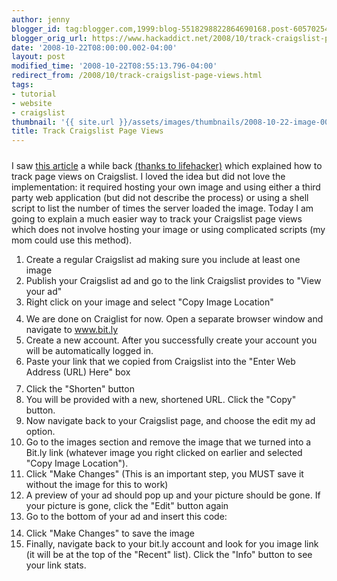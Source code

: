 ```yaml
---
author: jenny
blogger_id: tag:blogger.com,1999:blog-5518298822864690168.post-6057025414693724022
blogger_orig_url: https://www.hackaddict.net/2008/10/track-craigslist-page-views.html
date: '2008-10-22T08:00:00.002-04:00'
layout: post
modified_time: '2008-10-22T08:55:13.796-04:00'
redirect_from: /2008/10/track-craigslist-page-views.html
tags:
- tutorial
- website
- craigslist
thumbnail: '{{ site.url }}/assets/images/thumbnails/2008-10-22-image-0000.png'
title: Track Craigslist Page Views
---
```


<a onblur="try {parent.deselectBloggerImageGracefully();} catch(e) {}" href="http://2.bp.blogspot.com/_Gj3xvk4ycVs/SP5OEYFg4cI/AAAAAAAAAZU/e_vpnNAtk5A/s1600-h/bitly.png"><img style="margin: 0px auto 10px; display: block; text-align: center; cursor: pointer;" src="http://2.bp.blogspot.com/_Gj3xvk4ycVs/SP5OEYFg4cI/AAAAAAAAAZU/e_vpnNAtk5A/s400/bitly.png" alt="" id="BLOGGER_PHOTO_ID_5259727251907338690" border="0" /></a>I saw <a href="http://benperove.com/howto/track-page-views-on-craigslist/">this article</a> a while back <a href="http://lifehacker.com/software/how-to/track-page-views-on-craigslist-288618.php">(thanks to lifehacker)</a> which explained how to track page views on Craigslist.  I loved the idea but did not love the implementation: it required hosting your own image and using either a third party web application (but did not describe the process) or using a shell script to list the number of times the server loaded the image.  Today I am going to explain a much easier way to track your Craigslist page views which does not involve hosting your image or using complicated scripts (my mom could use this method).<ol><li>Create a regular Craigslist ad making sure you include at least one image</li><li>Publish your Craigslist ad and go to the link Craigslist provides to "View your ad"<br /></li><li>Right click on your image and select "Copy Image Location"<a onblur="try {parent.deselectBloggerImageGracefully();} catch(e) {}" href="http://3.bp.blogspot.com/_Gj3xvk4ycVs/SP5FdD8qwII/AAAAAAAAAZE/tQaFzu9iOao/s1600-h/copy.png"><img style="margin: 0px auto 10px; display: block; text-align: center; cursor: pointer;" src="http://3.bp.blogspot.com/_Gj3xvk4ycVs/SP5FdD8qwII/AAAAAAAAAZE/tQaFzu9iOao/s400/copy.png" alt="" id="BLOGGER_PHOTO_ID_5259717780393607298" border="0" /></a></li><li>We are done on Craiglist for now.  Open a separate browser window and navigate to www.bit.ly</li><li>Create a new account.  After you successfully create your account you will be automatically logged in.</li><li>Paste your link that we copied from Craigslist into the "Enter Web Address (URL) Here" box<a onblur="try {parent.deselectBloggerImageGracefully();} catch(e) {}" href="http://4.bp.blogspot.com/_Gj3xvk4ycVs/SP4-6rjNZaI/AAAAAAAAAY0/osC4aZgmwWQ/s1600-h/shorten.png"><img style="margin: 0px auto 10px; display: block; text-align: center; cursor: pointer;" src="http://4.bp.blogspot.com/_Gj3xvk4ycVs/SP4-6rjNZaI/AAAAAAAAAY0/osC4aZgmwWQ/s400/shorten.png" alt="" id="BLOGGER_PHOTO_ID_5259710592659056034" border="0" /></a></li><li>Click the "Shorten" button</li><li>You will be provided with a new, shortened URL.  Click the "Copy" button.</li><li>Now navigate back to your Craigslist page, and choose the edit my ad option.</li><li>Go to the images section and remove the image that we turned into a Bit.ly link (whatever image you right clicked on earlier and selected "Copy Image Location").</li><li>Click "Make Changes" (This is an important step, you MUST save it without the image for this to work)</li><li>A preview of your ad should pop up and your picture should be gone.  If your picture is gone, click the "Edit" button again<br /></li><li>Go to the bottom of your ad and insert this code:<a onblur="try {parent.deselectBloggerImageGracefully();} catch(e) {}" href="http://3.bp.blogspot.com/_Gj3xvk4ycVs/SP5GYkboHuI/AAAAAAAAAZM/EptjK5tMQ7M/s1600-h/link_1.png"><img style="margin: 0px auto 10px; display: block; text-align: center; cursor: pointer;" src="http://3.bp.blogspot.com/_Gj3xvk4ycVs/SP5GYkboHuI/AAAAAAAAAZM/EptjK5tMQ7M/s400/link_1.png" alt="" id="BLOGGER_PHOTO_ID_5259718802725674722" border="0" /></a></li><li>Click "Make Changes" to save the image<br /></li><li>Finally, navigate back to your bit.ly account and look for you image link (it will be at the top of the "Recent" list).  Click the "Info" button to see your link stats.<a onblur="try {parent.deselectBloggerImageGracefully();} catch(e) {}" href="http://3.bp.blogspot.com/_Gj3xvk4ycVs/SP5A7y_noJI/AAAAAAAAAY8/pFo4ReMS7u8/s1600-h/info.png"><img style="margin: 0px auto 10px; display: block; text-align: center; cursor: pointer;" src="http://3.bp.blogspot.com/_Gj3xvk4ycVs/SP5A7y_noJI/AAAAAAAAAY8/pFo4ReMS7u8/s400/info.png" alt="" id="BLOGGER_PHOTO_ID_5259712810860388498" border="0" /></a></li></ol>